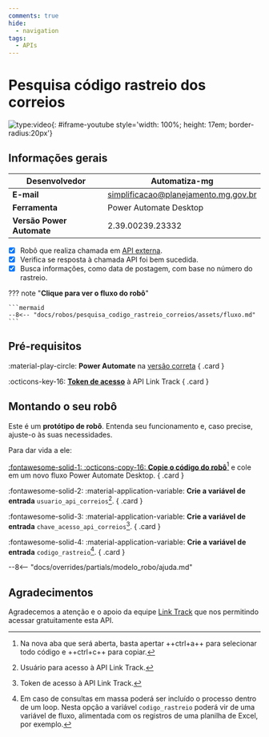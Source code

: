 ```yaml
---
comments: true
hide:
  - navigation
tags:
  - APIs
---
```


# Pesquisa código rastreio dos correios

![type:video](https://www.youtube.com/embed/cN-68syXTQk){: #iframe-youtube style='width: 100%; height: 17em; border-radius:20px'}

## Informações gerais

| **Desenvolvedor**| Automatiza-mg  |
| ----------- | ------------------------------------ |
| **E-mail**       | simplificacao@planejamento.mg.gov.br|
| **Ferramenta**    | Power Automate Desktop |
| **Versão Power Automate**    | 2.39.00239.23332 |

- [x] Robô que realiza chamada em [API externa](https://github.com/chipytux/correiosApi).
- [x] Verifica se resposta à chamada API foi bem sucedida.
- [x] Busca informações, como data de postagem, com base no número do rastreio.

??? note "**Clique para ver o fluxo do robô**"

    ```mermaid
    --8<-- "docs/robos/pesquisa_codigo_rastreio_correios/assets/fluxo.md"
    ```

## Pré-requisitos

<div class="grid" markdown>

:material-play-circle: __Power Automate__ na [versão correta](#informacoes-gerais)
{ .card }

:octicons-key-16: [__Token de acesso__](https://github.com/chipytux/correiosApi#:~:text=Rastreamento%20da%20Encomenda-,Os%20exemplos,-abaixo%20utilizam%20o) à API Link Track
{ .card }

</div>

## Montando o seu robô

Este é um **protótipo de robô**.
Entenda seu funcionamento e, caso precise, ajuste-o às suas necessidades.

Para dar vida a ele:

<div class="grid" markdown>

[:fontawesome-solid-1: :octicons-copy-16: __Copie o código do robô__](https://raw.githubusercontent.com/automatiza-mg/biblioteca-de-robos/main/robos/site/pesquisa_codigo_rastreio_correios.txt)[^1] e cole em um novo fluxo Power Automate Desktop.
{ .card }

:fontawesome-solid-2: :material-application-variable: __Crie a variável de entrada__ `usuario_api_correios`[^2].
{ .card }

:fontawesome-solid-3: :material-application-variable: __Crie a variável de entrada__ `chave_acesso_api_correios`[^3].
{ .card }

:fontawesome-solid-4: :material-application-variable: __Crie a variável de entrada__ `codigo_rastreio`[^4].
{ .card }

</div>

--8<-- "docs/overrides/partials/modelo_robo/ajuda.md"

## Agradecimentos

Agradecemos a atenção e o apoio da equipe [Link Track](https://linketrack.com) que nos permitindo acessar gratuitamente esta API.

[^1]: Na nova aba que será aberta, basta apertar ++ctrl+a++ para selecionar todo código e ++ctrl+c++ para copiar.
[^2]: Usuário para acesso à API Link Track.
[^3]: Token de acesso à API Link Track.
[^4]: Em caso de consultas em massa poderá ser incluído o processo dentro de um loop. Nesta opção a variável `codigo_rastreio` poderá vir de uma variável de fluxo, alimentada com os registros de uma planilha de Excel, por exemplo.

